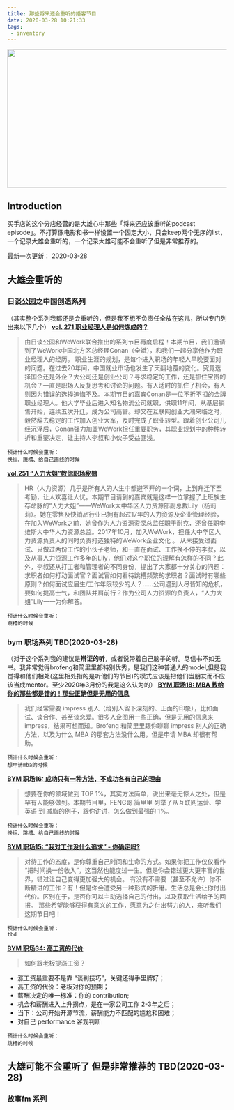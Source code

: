 ```yaml
---
title: 那些将来还会重听的播客节目
date: 2020-03-28 10:21:33
tags: 
 - inventory
---
```


<img src="https://personal-bucket-prod.s3-us-west-2.amazonaws.com/others/podcast.png" width = "600" height = "318"/>

<!-- more -->
## Introduction
买手店的这个分店经营的是大雄心中那些「将来还应该重听的podcast episode」。不打算像电影和书一样设置一个固定大小，只会keep两个无序的list，一个记录大雄会重听的，一个记录大雄可能不会重听了但是非常推荐的。

最新一次更新： 2020-03-28

## 大雄会重听的
### 日谈公园之中国创造系列
（其实整个系列我都还是会重听的，但是我不想不负责任全放在这儿，所以专门列出来以下几个）
**[vol. 271 职业经理人是如何炼成的？](https://podcasts.apple.com/us/podcast/vol-271-%E8%81%8C%E4%B8%9A%E7%BB%8F%E7%90%86%E4%BA%BA%E6%98%AF%E5%A6%82%E4%BD%95%E7%82%BC%E6%88%90%E7%9A%84/id1166949390?i=1000469662745)**
> 由日谈公园和WeWork联合推出的系列节目再度启程！本期节目，我们邀请到了WeWork中国北方区总经理Conan（全斌），和我们一起分享他作为职业经理人的经历。
职业生涯的规划，是每个进入职场的年轻人早晚要面对的问题。在过去20年间，中国就业市场也发生了天翻地覆的变化。究竟选择国企还是外企？大公司还是创业公司？寻求稳定的工作，还是抓住宝贵的机会？一直是职场人反复思考和讨论的问题。有人适时的抓住了机会，有人则因为错误的选择追悔不及。本期节目的嘉宾Conan是一位不折不扣的金牌职业经理人。他大学毕业后进入知名物流公司就职，供职11年间，从基层销售开始，连续五次升迁，成为公司高管。却又在互联网创业大潮来临之时，毅然辞去稳定的工作加入创业大军，及时完成了职业转型。跟着创业公司几经沉浮后，Conan强力加盟WeWork担任重要职务，其职业规划中的种种转折和重要决定，让主持人李叔和小伙子受益匪浅。
```
预计什么时候会重听：
换组、跳槽、给自己画线的时候
```

**[vol.251 “人力大姐”教你职场秘籍](https://podcasts.apple.com/us/podcast/%E6%97%A5%E8%B0%88%E5%85%AC%E5%9B%AD/id1166949390?i=1000460773697)**
> HR（人力资源）几乎是所有人的人生中都避不开的一个词，上到升迁下至考勤，让人欢喜让人忧。本期节目请到的嘉宾就是这样一位掌握了上班族生存命脉的“人力大姐”——WeWork大中华区人力资源部副总裁Lily（杨莉莉）。她在零售及快销品行业已拥有超过17年的人力资源及企业管理经验，在加入WeWork之前，她曾作为人力资源资深总监任职于耐克，还曾任职李维斯大中华人力资源总监。2017年10月，加入WeWork，担任大中华区人力资源负责人的同时负责打造独特的WeWork企业文化 。
从未接受过面试、只做过两份工作的小伙子老师，和一直在面试、工作换不停的李叔，以及从事人力资源工作多年的Lily，他们对这个职位的理解有怎样的不同？此外，李叔还从打工者和管理者的不同身份，提出了大家都十分关心的问题：求职者如何打动面试官？面试官如何看待跳槽频繁的求职者？面试时有哪些原则？如何面试应届生/工作年限较少的人？……公司遇到人尽皆知的危机，要如何提高士气，和团队并肩前行？作为公司人力资源的负责人，“人力大姐”Lily一一为你解答。
```
预计什么时候会重听：
跳槽的时候
```

### bym 职场系列 TBD(2020-03-28)
（对于这个系列我的建议是**辩证的听**，或者说带着自己脑子的听。尽信书不如无书。我非常觉得brofeng和简里里都特别优秀，是我们这种普通人的model,但是我觉得和他们相处(这里相处指的是听他们的节目)的模式应该是把他们当朋友而不应该当成mentor。至少2020年3月份的我是这么认为的）
**[BYM 职场18: MBA 教给你的那些都是错的！那些正确但是无用的信息](https://podcasts.apple.com/us/podcast/bym-%E8%81%8C%E5%9C%BA%E7%B3%BB%E5%88%97/id1481808118?i=1000456646810)**
> 我们经常需要 impress 别人（给别人留下深刻的、正面的印象），比如面试、谈合作、甚至谈恋爱。很多人企图用一些正确，但是无用的信息来 impress，结果可想而知。Brofeng 和简里里跟你聊聊 impress 别人的正确方法，以及为什么 MBA 的那套方法没什么用，但是申请 MBA 却很有帮助。
```
预计什么时候会重听：
想申请mba的时候
```


**[BYM 职场16: 成功只有一种方法，不成功各有自己的理由](https://podcasts.apple.com/us/podcast/bym-%E8%81%8C%E5%9C%BA%E7%B3%BB%E5%88%97/id1481808118?i=1000455344965)**
> 想要在你的领域做到 TOP 1%，其实方法简单，说出来毫无惊人之处，但是罕有人能够做到。本期节目里，FENG哥 简里里 列举了从互联网运营、学英语 到 减脂的例子，跟你讲讲，怎么做到最强的 1%。
```
预计什么时候会重听：
换组、跳槽、给自己画线的时候
```

**[BYM 职场15: “我对工作没什么追求” - 你确定吗?](https://podcasts.apple.com/us/podcast/bym-%E8%81%8C%E5%9C%BA%E7%B3%BB%E5%88%97/id1481808118?i=1000454376184)**
> 对待工作的态度，是你尊重自己时间和生命的方式。如果你把工作仅仅看作 “把时间换一份收入”，这当然也能度过一生。但是你会错过更大更丰富的世界，错过让自己变得更加强大的机会。
有没有不需要（甚至不允许）你不断精进的工作？有！但是你会遭受另一种形式的折磨。生活总是会让你付出代价。区别在于，是否你可以主动选择自己的付出，以及获取生活给予的回报。
那些希望能够获得有意义的工作，愿意为之付出努力的人，来听我们这期节目吧！
```
预计什么时候会重听：
tbd
```

**[BYM 职场34: 高工资的代价](https://podcasts.apple.com/us/podcast/bym-%E8%81%8C%E5%9C%BA%E7%B3%BB%E5%88%97/id1481808118?i=1000468616590)**
> 如何跟老板提涨工资？
- 涨工资最重要不是靠 “谈判技巧”，关键还得手里牌好；
- 高工资的代价：老板对你的预期；
- 薪酬决定的唯一标准：你的 contribution;
- 机会和薪酬进入上升拐点，是在一家公司工作 2-3年之后；
- 当下：公司开始开源节流，薪酬能力不匹配的尴尬和困难；
- 对自己 performance 客观判断
```
预计什么时候会重听：
跳槽的时候
```


## 大雄可能不会重听了 但是非常推荐的 TBD(2020-03-28)

### 故事fm 系列
